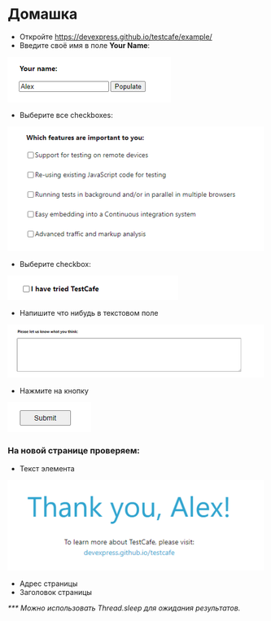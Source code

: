 # Домашка

- Откройте https://devexpress.github.io/testcafe/example/
- Введите своё имя в поле **Your Name**:

![img.png](img.png)

- Выберите все checkboxes:

![img_1.png](img_1.png)

- Выберите checkbox:

![img_2.png](img_2.png)

- Напишите что нибудь в текстовом поле

![img_3.png](img_3.png)

- Нажмите на кнопку

![img_4.png](img_4.png)

### На новой странице проверяем:

- Текст элемента

![img_5.png](img_5.png)

- Адрес страницы
- Заголовок страницы

_*** Можно использовать Thread.sleep для ожидания результатов._
